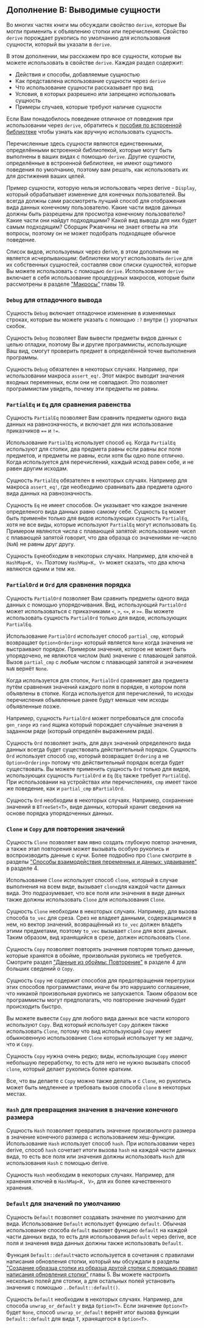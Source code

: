 ## Дополнение В: Выводимые сущности

Во многих частях книги мы обсуждали свойство `derive`, которые Вы могли применить к объявлению стопки или перечисления. Свойство `derive` порождает рукопись по умолчанию для использования сущности, который вы указали в  `derive`.

В этом дополнении, мы расскажем про все сущности, которые вы можете использовать в свойстве `derive`. Каждая раздел содержит:

- Действия и способы, добавляемые сущностью
- Как представлена использование сущности через `derive`
- Что использование сущности рассказывает про вид
- Условия, в которых разрешено или запрещено использовать сущность
- Примеры случаев, которые требуют наличие сущности

Если Вам понадобилось поведение отличное от поведения при использовании через `derive`, обратитесь к [пособия по встроенной библиотеке](../std/index.html)<!-- ignore --> чтобы узнать как вручную использовать сущность.

Перечисленные здесь сущности являются единственными, определёнными встроенной библиотекой, которые могут быть выполнены в ваших видах с помощью `derive`. Другие сущности, определённые в встроенной библиотеке, не имеют ощутимого поведения по умолчанию, поэтому вам решать, как использовать их для достижения ваших целей.

Пример сущности, которую нельзя использовать через derive - `Display`, который обрабатывает изменение для конечных пользователей. Вы всегда должны сами рассмотреть лучший способ для отображения вида данных конечному пользователю. Какие части видов данных должны быть разрешены для просмотра конечному пользователю? Какие части они найдут подходящими? Какой вид вывода для них будет самым подходящим? Сборщик Ржавчины не знает ответы на эти вопросы, поэтому он не может подобрать подходящее обычное поведение.

Список видов, используемых через derive, в этом дополнении не является исчерпывающим: библиотеки могут использовать `derive` для их собственных сущностей, составляя свои списки сущностей, которые Вы можете использовать с помощью `derive`. Использование `derive` включает в себя использование процедурных макросов, которые были рассмотрены в разделе ["Макросы"]<!--  --> главы 19.

### `Debug` для отладочного вывода

Сущность `Debug` включает отладочное изменение
в изменяемых строках, которые вы можете указать с помощью `:?` внутри `{}` узорчатых скобок.

Сущность `Debug` позволяет Вам вывести предметы видов данных с целью отладки, поэтому Вы и другие программисты, использующие Ваш вид, смогут проверить предмет в определённой точке выполнения программы.

Сущность `Debug` обязателен в некоторых случаях. Например, при использовании макроса `assert_eq!`. Этот макрос выводит значения входных переменных, если они не совпадают. Это позволяет программистам увидеть, почему эти предметы не равны.

### `PartialEq` и `Eq` для сравнения равенства

Сущность `PartialEq` позволяет Вам сравнить предметы одного вида данных на равнозначность, и включает для них использование приказчиков `==` и `!=`.

Использование `PartialEq` использует способ `eq`. Когда `PartialEq` используют для стопки, два предмета равны если равны *все* поля предметов, и предметы не равны, если хотя бы одно поле отлично. Когда используется для перечислений, каждый исход равен себе, и не равен другим исходам.

Сущность `PartialEq` обязателен в некоторых случаях. Например для макроса `assert_eq!`, где необходимо сравнивать два предмета одного вида данных на равнозначность.

Сущность `Eq` не имеет способов. Он указывает что каждое значение определеного вида данных равно самому себе. Сущность `Eq` может быть применён только для видов использующих сущность `PartialEq`, хотя не все виды, которые используют `PartialEq` могут использовать `Eq`. Примером являются числа с плавающей запятой: использование чисел с плавающей запятой говорит, что два образца со значениями не-число (`NaN`) не равны друг другу.

Сущность `Eq`необходим в некоторых случаях. Например, для ключей в `HashMap<K, V>`. Поэтому `HashMap<K, V>` может сказать, что два ключа являются одним и тем же.

### `PartialOrd` и `Ord` для сравнения порядка

Сущность `PartialOrd` позволяет Вам сравнить предметы одного вида данных с помощью упорядочивания. Вид, использующий `PartialOrd` может использоваться с приказчиками `<`, `>`, `<=`, и `>=`. Вы можете использовать сущность `PartialOrd` только для видов, использующих `PartialEq`.

Использование `PartialOrd` использует способ `partial_cmp`, который возвращает `Option<Ordering>` который является `None` когда значения не выстраивают порядок. Примером значения, которое не может быть упорядочено, не являются числом (`NaN`) значение с плавающей запятой. Вызов `partial_cmp` с любым числом с плавающей запятой и значением `NaN` вернёт `None`.

Когда используется для стопок, `PartialOrd` сравнивает два предмета путём сравнения значений каждого поля в порядке, в котором поля объявлены в стопке. Когда используется для перечислений, то исходы перечисления объявленные ранее будут меньше чем исходы объявленные позже.

Например, сущность `PartialOrd` может потребоваться для способа `gen_range` из `rand` ящика который порождает случайные значения в заданном ряде (который определён выражением ряда).

Сущность `Ord` позволяет знать, для двух значений определеного вида данных всегда будет существовать действительный порядок. Сущность `Ord` использует способ `cmp`, который возвращает `Ordering` а не `Option<Ordering>` потому что действительный порядок всегда будет существовать. Вы можете применить сущность  `Ord` только для видов, использующих сущность `PartialOrd` и `Eq` (`Eq` также требует `PartialEq`). При использовании на устройствах или перечислениях, `cmp` имеет такое же поведение, как и `partial_cmp` в`PartialOrd`.

Сущность `Ord` необходим в некоторых случаях. Например, сохранение значений в `BTreeSet<T>`, виде данных, который хранит сведения на основе порядка упорядоченных данных.

### `Clone` и `Copy` для повторения значений

Сущность `Clone` позволяет вам явно создать глубокую повтор значения, а также этап повторения может вызывать особую рукопись и воспроизводить данные с кучи. Более подробно про `Clone` смотрите в разделы ["Способы взаимодействия переменных и данных: удваивание"](ch04-01-what-is-ownership.html#ways-variables-and-data-interact-clone) в разделе 4.

Использование `Clone` использует способ `clone`, который в случае выполнения на всем виде, вызывает `clone`для каждой части данных вида. Это подразумевает, что все поля или значения в виде данных также должны использовать `Clone` для использования `Clone`.

Сущность `Clone` необходим в некоторых случаях. Например, для вызова способа `to_vec` для среза. Срез не владеет данными, содержащимися в нем, но вектор значений, возвращённый из `to_vec` должен владеть этими предметами, поэтому `to_vec` вызывает `clone` для всех данных. Таким образом, вид хранящийся в срезе, должен использовать `Clone`.

Сущность `Copy` позволяет повторять значения повторяя только данные, которые хранятся в обойме, произвольная рукопись не требуется. Смотрите раздел ["Данные из обоймы: Повторение"](ch04-01-what-is-ownership.html#stack-only-data-copy)<!-- ignore --> в разделе 4 для больших сведений о `Copy`.

Сущность `Copy` не содержит способов для предотвращения перегрузки этих способов программистами, иначе бы это нарушило соглашение, что никакой произвольная рукопись не запускается. Таким образом все программисты могут предполагать, что повторение значений будет происходить быстро.

Вы можете вывести `Copy` для любого вида данных все части которого используют `Copy`. Вид который использует `Copy` должен также использовать `Clone`, потому что вид использующий `Copy` имеет обыкновенную использование `Clone` который использует ту же задачу, что и `Copy`.

Сущность `Copy` нужна очень редко; виды, использующие `Copy` имеют небольшую переработку, то есть для него не нужно вызывать способ `clone`, который делает рукопись более кратким.

Все, что вы делаете с `Copy` можно также делать и с `Clone`, но рукопись может быть медленнее и требовать вызов способа `clone` в некоторых местах.

### `Hash` для превращения значения в значение конечного размера

Сущность `Hash` позволяет превратить значение произвольного размера в значение конечного размера с использованием хеш-функции. Использование `Hash` использует способ `hash`. При использовании через derive, способ `hash` сочетает итоги вызова `hash` на каждой части данных вида, то есть все поля или значения должны использовать `Hash` для использования `Hash` с помощью derive.

Сущность `Hash` необходим в некоторых случаях. Например, для хранения ключей в `HashMap<K, V>`, для их более качественного хранения.

### `Default` для значений по умолчанию

Сущность `Default` позволяет создавать значение по умолчанию для вида. Использование `Default` использует функцию `default`. Обычная использование способа `default` вызовет функцию `default` на каждой части данных вида, то есть для использования `Default` через derive, все поля и значения вида данных должны также использовать `Default`.

Функция `Default::default`часто используется в сочетания с правилами написания обновления стопки, который мы обсуждали в разделы ["Создание образца стопки из образца другой стопки с помощью правил написания обновления стопки"](ch05-01-defining-structs.html#creating-instances-from-other-instances-with-struct-update-syntax)<!-- ignore --> главы 5. Вы можете настроить несколько полей для стопки, а для остальных полей установить значения с помощью <code>..Default::default()</code>.

Сущность `Default` необходим в некоторых случаях. Например, для способа `unwrap_or_default` у вида `Option<T>`. Если значение `Option<T>` будет `None`, способ `unwrap_or_default` вернёт итог вызова функции `Default::default` для вида `T`, хранящегося в `Option<T>`.


["Макросы"]: ch19-06-macros.html#macros